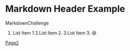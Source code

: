 # Markdown Header Example

MarkdownChallenge

1. List Item 1
2.List Item 2.
3.List Item 3.
:smile:

[Page2]([/Markdown/blob/main/page2.md)
